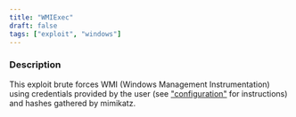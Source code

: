 ```yaml
---
title: "WMIExec"
draft: false
tags: ["exploit", "windows"]
---
```

### Description

This exploit brute forces WMI (Windows Management Instrumentation) using credentials provided by the user (see ["configuration"](/usage/configuration) for instructions) and hashes gathered by mimikatz.
